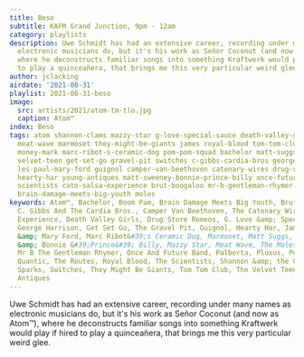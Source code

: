 ```yaml
---
title: Beso
subtitle: KAFM Grand Junction, 9pm - 12am
category: playlists
description: Uwe Schmidt has had an extensive career, recording under many names as
  electronic musicians do, but it's his work as Señor Coconut (and now as Atom™),
  where he deconstructs familiar songs into something Kraftwerk would play if hired
  to play a quinceañera, that brings me this very particular weird glee.
author: jclacking
airdate: '2021-08-31'
playlist: 2021-08-31-beso
image:
  src: artists/2021/atom-tm-tlo.jpg
  caption: Atom™
index: Beso
tags: atom shannon-clams mazzy-star g-love-special-sauce death-valley-girls palberta
  meat-wave marmoset they-might-be-giants james royal-blood tom-tom-club slackers
  money-mark marc-ribot-s-ceramic-dog pom-pom-squad bachelor matt-suggs wavves sparks
  velvet-teen get-set-go gravel-pit switches c-gibbs-cardia-bros george-harrison routes
  les-paul-mary-ford guignol camper-van-beethoven catenary-wires drug-store-romeos
  hearty-har young-antiques matt-sweeney-bonnie-prince-billy once-future-band boom-pam
  scientists cato-salsa-experience brut-boogaloo mr-b-gentleman-rhymer quantic pluxus
  brain-damage-meets-big-youth moles
keywords: Atom™, Bachelor, Boom Pam, Brain Damage Meets Big Youth, Brut Boogaloo,
  C. Gibbs And The Cardia Bros., Camper Van Beethoven, The Catenary Wires, Cato Salsa
  Experience, Death Valley Girls, Drug Store Romeos, G. Love &amp; Special Sauce,
  George Harrison, Get Set Go, The Gravel Pit, Guignol, Hearty Har, James, Les Paul
  &amp; Mary Ford, Marc Ribot&#39;s Ceramic Dog, Marmoset, Matt Suggs, Matt Sweeney
  &amp; Bonnie &#39;Prince&#39; Billy, Mazzy Star, Meat Wave, The Moles, Money Mark,
  Mr B The Gentleman Rhymer, Once And Future Band, Palberta, Pluxus, Pom Pom Squad,
  Quantic, The Routes, Royal Blood, The Scientists, Shannon &amp; the Clams, The Slackers,
  Sparks, Switches, They Might Be Giants, Tom Tom Club, The Velvet Teen, Wavves, Young
  Antiques
---
```

Uwe Schmidt has had an extensive career, recording under many names as electronic musicians do, but it's his work as Señor Coconut (and now as Atom™), where he deconstructs familiar songs into something Kraftwerk would play if hired to play a quinceañera, that brings me this very particular weird glee.
